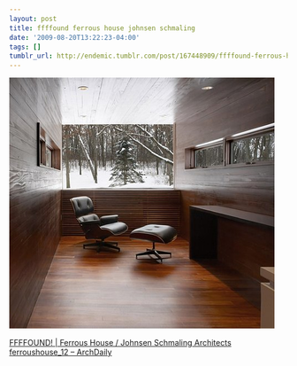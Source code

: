 ```yaml
---
layout: post
title: ffffound ferrous house johnsen schmaling
date: '2009-08-20T13:22:23-04:00'
tags: []
tumblr_url: http://endemic.tumblr.com/post/167448909/ffffound-ferrous-house-johnsen-schmaling
---
```

 ![](/tumblr_files/tumblr_kooqxeIsT51qz9neko1_500.jpg)  

[FFFFOUND! | Ferrous House / Johnsen Schmaling Architects ferroushouse\_12 – ArchDaily](http://ffffound.com/image/8950db23cd6b86d918deeca786529983694dbebc)

